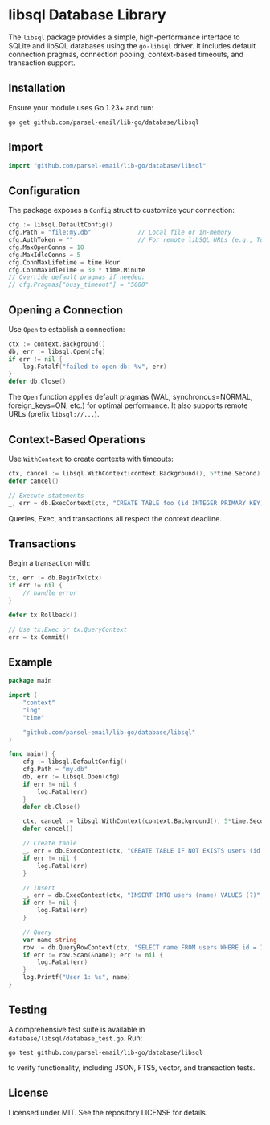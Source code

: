 # libsql Database Library

The `libsql` package provides a simple, high-performance interface to SQLite and libSQL databases using the `go-libsql` driver. It includes default connection pragmas, connection pooling, context-based timeouts, and transaction support.

## Installation

Ensure your module uses Go 1.23+ and run:

    go get github.com/parsel-email/lib-go/database/libsql

## Import

```go
import "github.com/parsel-email/lib-go/database/libsql"
```

## Configuration

The package exposes a `Config` struct to customize your connection:

```go
cfg := libsql.DefaultConfig()
cfg.Path = "file:my.db"             // Local file or in-memory
cfg.AuthToken = ""                  // For remote libSQL URLs (e.g., Turso)
cfg.MaxOpenConns = 10
cfg.MaxIdleConns = 5
cfg.ConnMaxLifetime = time.Hour
cfg.ConnMaxIdleTime = 30 * time.Minute
// Override default pragmas if needed:
// cfg.Pragmas["busy_timeout"] = "5000"
```

## Opening a Connection

Use `Open` to establish a connection:

```go
ctx := context.Background()
db, err := libsql.Open(cfg)
if err != nil {
    log.Fatalf("failed to open db: %v", err)
}
defer db.Close()
```

The `Open` function applies default pragmas (WAL, synchronous=NORMAL, foreign_keys=ON, etc.) for optimal performance. It also supports remote URLs (prefix `libsql://...`).

## Context-Based Operations

Use `WithContext` to create contexts with timeouts:

```go
ctx, cancel := libsql.WithContext(context.Background(), 5*time.Second)
defer cancel()

// Execute statements
_, err = db.ExecContext(ctx, "CREATE TABLE foo (id INTEGER PRIMARY KEY)")
```

Queries, Exec, and transactions all respect the context deadline.

## Transactions

Begin a transaction with:

```go
tx, err := db.BeginTx(ctx)
if err != nil {
    // handle error
}

defer tx.Rollback()

// Use tx.Exec or tx.QueryContext
err = tx.Commit()
```

## Example

```go
package main

import (
    "context"
    "log"
    "time"

    "github.com/parsel-email/lib-go/database/libsql"
)

func main() {
    cfg := libsql.DefaultConfig()
    cfg.Path = "my.db"
    db, err := libsql.Open(cfg)
    if err != nil {
        log.Fatal(err)
    }
    defer db.Close()

    ctx, cancel := libsql.WithContext(context.Background(), 5*time.Second)
    defer cancel()

    // Create table
    _, err = db.ExecContext(ctx, "CREATE TABLE IF NOT EXISTS users (id INTEGER PRIMARY KEY, name TEXT)")
    if err != nil {
        log.Fatal(err)
    }

    // Insert
    _, err = db.ExecContext(ctx, "INSERT INTO users (name) VALUES (?)", "Alice")
    if err != nil {
        log.Fatal(err)
    }

    // Query
    var name string
    row := db.QueryRowContext(ctx, "SELECT name FROM users WHERE id = 1")
    if err := row.Scan(&name); err != nil {
        log.Fatal(err)
    }
    log.Printf("User 1: %s", name)
}
```

## Testing

A comprehensive test suite is available in `database/libsql/database_test.go`. Run:

    go test github.com/parsel-email/lib-go/database/libsql

to verify functionality, including JSON, FTS5, vector, and transaction tests.

## License

Licensed under MIT. See the repository LICENSE for details.
